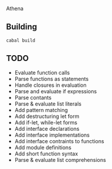 Athena

## Building

    cabal build


## TODO

- Evaluate function calls
- Parse functions as statements
- Handle closures in evaluation
- Parse and evaluate if expressions
- Parse contants
- Parse & evaluate list literals
- Add pattern matching
- Add destructuring let form
- Add if-let, while-let forms
- Add interface declarations
- Add interface implementations
- Add interface contraints to functions
- Add module definitions
- Add short function syntax
- Parse & evaluate list comprehensions

